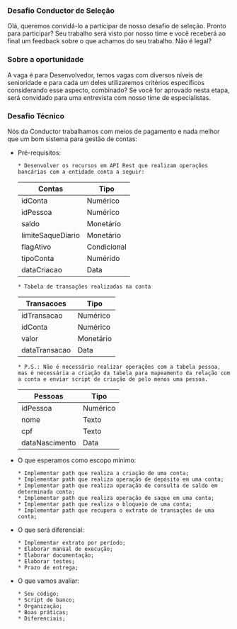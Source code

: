 ### Desafio Conductor de Seleção

Olá, queremos convidá-lo a participar de nosso desafio de seleção. Pronto para participar? Seu trabalho será visto por nosso time e você receberá ao final um feedback sobre o que achamos do seu trabalho. Não é legal?

### Sobre a oportunidade

A vaga é para Desenvolvedor, temos vagas com diversos níveis de senioridade e para cada um deles utilizaremos critérios específicos considerando esse aspecto, combinado?
Se você for aprovado nesta etapa, será convidado para uma entrevista com nosso time de especialistas.

### Desafio Técnico

Nós da Conductor trabalhamos com meios de pagamento e nada melhor que um bom sistema para gestão de contas:

- Pré-requisitos:

  ```
  * Desenvolver os recursos em API Rest que realizam operações bancárias com a entidade conta a seguir:
  ```

  | Contas            | Tipo        |
  | ----------------- | ----------- |
  | idConta           | Numérico    |
  | idPessoa          | Numérico    |
  | saldo             | Monetário   |
  | limiteSaqueDiario | Monetário   |
  | flagAtivo         | Condicional |
  | tipoConta         | Numérido    |
  | dataCriacao       | Data        |

  ```
  * Tabela de transações realizadas na conta
  ```

  | Transacoes    | Tipo      |
  | ------------- | --------- |
  | idTransacao   | Numérico  |
  | idConta       | Numérico  |
  | valor         | Monetário |
  | dataTransacao | Data      |

  ```
  * P.S.: Não é necessário realizar operações com a tabela pessoa, mas é necessária a criação da tabela para mapeamento da relação com a conta e enviar script de criação de pelo menos uma pessoa.
  ```

  | Pessoas        | Tipo     |
  | -------------- | -------- |
  | idPessoa       | Numérico |
  | nome           | Texto    |
  | cpf            | Texto    |
  | dataNascimento | Data     |

- O que esperamos como escopo mínimo:

  ```
  * Implementar path que realiza a criação de uma conta;
  * Implementar path que realiza operação de depósito em uma conta;
  * Implementar path que realiza operação de consulta de saldo em determinada conta;
  * Implementar path que realiza operação de saque em uma conta;
  * Implementar path que realiza o bloqueio de uma conta;
  * Implementar path que recupera o extrato de transações de uma conta;
  ```

- O que será diferencial:

  ```
  * Implementar extrato por período;
  * Elaborar manual de execução;
  * Elaborar documentação;
  * Elaborar testes;
  * Prazo de entrega;
  ```

- O que vamos avaliar:

  ```
  * Seu código;
  * Script de banco;
  * Organização;
  * Boas práticas;
  * Diferenciais;
  ```

